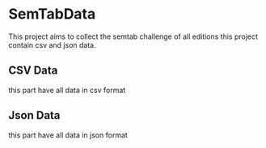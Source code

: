 # SemTabData
This project aims to collect the semtab challenge of all editions
this project contain csv and json data. 

## CSV Data
this part have all data in csv format

## Json Data 
this part have all data in json format
